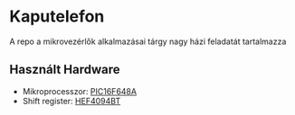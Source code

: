# Kaputelefon
A repo a mikrovezérlők alkalmazásai tárgy nagy házi feladatát tartalmazza

## Használt Hardware
* Mikroprocesszor: [PIC16F648A](https://ww1.microchip.com/downloads/aemDocuments/documents/MCU08/ProductDocuments/DataSheets/40044G.pdf)
* Shift register: [HEF4094BT](https://assets.nexperia.com/documents/data-sheet/HEF4094B.pdf)
